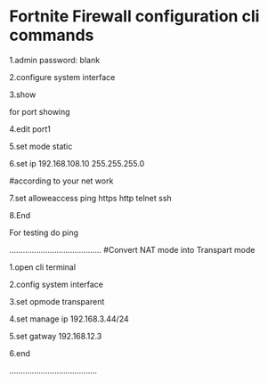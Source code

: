 # Fortnite Firewall configuration cli commands 

1.admin password: blank 

2.configure system interface 

3.show    

for port showing

4.edit port1

5.set mode static

6.set ip 192.168.108.10 255.255.255.0

#according to your net work

7.set alloweaccess ping https http telnet ssh

8.End

For testing do ping 

.........................................
#Convert NAT mode into Transpart mode 

1.open cli terminal

2.config system interface

3.set opmode transparent

4.set manage ip 192.168.3.44/24

5.set gatway 192.168.12.3

6.end

.......................................


